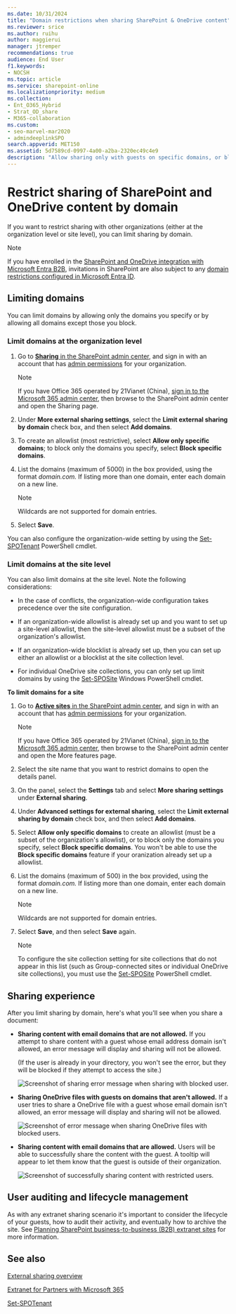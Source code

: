 ```yaml
---
ms.date: 10/31/2024
title: "Domain restrictions when sharing SharePoint & OneDrive content"
ms.reviewer: srice
ms.author: ruihu
author: maggierui
manager: jtremper
recommendations: true
audience: End User
f1.keywords:
- NOCSH
ms.topic: article
ms.service: sharepoint-online
ms.localizationpriority: medium
ms.collection:
- Ent_O365_Hybrid
- Strat_OD_share
- M365-collaboration
ms.custom:
- seo-marvel-mar2020
- admindeeplinkSPO
search.appverid: MET150
ms.assetid: 5d7589cd-0997-4a00-a2ba-2320ec49c4e9
description: "Allow sharing only with guests on specific domains, or block sharing with guests on specific domains."
---
```


# Restrict sharing of SharePoint and OneDrive content by domain

If you want to restrict sharing with other organizations (either at the organization level or site level), you can limit sharing by domain.

> [!NOTE]
> If you have enrolled in the [SharePoint and OneDrive integration with Microsoft Entra B2B](sharepoint-azureb2b-integration.md), invitations in SharePoint are also subject to any [domain restrictions configured in Microsoft Entra ID](/azure/active-directory/b2b/allow-deny-list).

## Limiting domains

You can limit domains by allowing only the domains you specify or by allowing all domains except those you block.
  
### Limit domains at the organization level
  
1. Go to <a href="https://go.microsoft.com/fwlink/?linkid=2185222" target="_blank">**Sharing** in the SharePoint admin center</a>, and sign in with an account that has [admin permissions](./sharepoint-admin-role.md) for your organization.

    >[!NOTE]
    >If you have Office 365 operated by 21Vianet (China), [sign in to the Microsoft 365 admin center](https://go.microsoft.com/fwlink/p/?linkid=850627), then browse to the SharePoint admin center and open the Sharing page.
    
2. Under **More external sharing settings**, select the **Limit external sharing by domain** check box, and then select **Add domains**.
    
3. To create an allowlist (most restrictive), select **Allow only specific domains**; to block only the domains you specify, select **Block specific domains**.
    
4. List the domains (maximum of 5000) in the box provided, using the format  *domain.com.* If listing more than one domain, enter each domain on a new line.
    
    > [!NOTE]
    > Wildcards are not supported for domain entries.

5. Select **Save**.

You can also configure the organization-wide setting by using the [Set-SPOTenant](/powershell/module/sharepoint-online/Set-SPOTenant) PowerShell cmdlet.

### Limit domains at the site level
  
You can also limit domains at the site level. Note the following considerations:
  
- In the case of conflicts, the organization-wide configuration takes precedence over the site configuration.
    
- If an organization-wide allowlist is already set up and you want to set up a site-level allowlist, then the site-level allowlist must be a subset of the organization's allowlist.
    
- If an organization-wide blocklist is already set up, then you can set up either an allowlist or a blocklist at the site collection level.
    
- For individual OneDrive site collections, you can only set up limit domains by using the [Set-SPOSite](/powershell/module/sharepoint-online/Set-SPOSite) Windows PowerShell cmdlet.
    
 **To limit domains for a site**

1. Go to <a href="https://go.microsoft.com/fwlink/?linkid=2185220" target="_blank">**Active sites** in the SharePoint admin center</a>, and sign in with an account that has [admin permissions](./sharepoint-admin-role.md) for your organization.

    >[!NOTE]
    >If you have Office 365 operated by 21Vianet (China), [sign in to the Microsoft 365 admin center](https://go.microsoft.com/fwlink/p/?linkid=850627), then browse to the SharePoint admin center and open the More features page.
    
2. Select the site name that you want to restrict domains to open the details panel.
 
3. On the panel, select the **Settings** tab and select **More sharing settings** under **External sharing**.
    
4. Under **Advanced settings for external sharing**, select the **Limit external sharing by domain** check box, and then select **Add domains**.
    
5. Select **Allow only specific domains** to create an allowlist (must be a subset of the organization's allowlist), or to block only the domains you specify, select **Block specific domains**. You won't be able to use the **Block specific domains** feature if your oranization already set up a allowlist.
    
6. List the domains (maximum of 500) in the box provided, using the format  *domain.com.* If listing more than one domain, enter each domain on a new line.
    
    > [!NOTE]
    > Wildcards are not supported for domain entries.

7. Select **Save**, and then select **Save** again.  

    > [!NOTE]
    > To configure the site collection setting for site collections that do not appear in this list (such as Group-connected sites or individual OneDrive site collections), you must use the [Set-SPOSite](/powershell/module/sharepoint-online/Set-SPOSite) PowerShell cmdlet.
  
## Sharing experience

After you limit sharing by domain, here's what you'll see when you share a document:
  
- **Sharing content with email domains that are not allowed.** If you attempt to share content with a guest whose email address domain isn't allowed, an error message will display and sharing will not be allowed.

    (If the user is already in your directory, you won't see the error, but they will be blocked if they attempt to access the site.)
    
    ![Screenshot of sharing error message when sharing with blocked user.](media/fb280460-388d-4596-9938-6b69101d11fb.png)

- **Sharing OneDrive files with guests on domains that aren't allowed.** If a user tries to share a OneDrive file with a guest whose email domain isn't allowed, an error message will display and sharing will not be allowed.

    ![Screenshot of error message when sharing OneDrive files with blocked users.](media/992f367d-1caa-4019-8fd8-af84c172319c.png)
  
- **Sharing content with email domains that are allowed.** Users will be able to successfully share the content with the guest. A tooltip will appear to let them know that the guest is outside of their organization.
    
    ![Screenshot of successfully sharing content with restricted users.](media/4e5ff064-a1d4-4a7d-bc7b-0541312e9383.png)
  
## User auditing and lifecycle management

As with any extranet sharing scenario it's important to consider the lifecycle of your guests, how to audit their activity, and eventually how to archive the site. See [Planning SharePoint business-to-business (B2B) extranet sites](./create-b2b-extranet.md) for more information.
  
## See also

[External sharing overview](external-sharing-overview.md)
  
[Extranet for Partners with Microsoft 365](create-b2b-extranet.md)
  
[Set-SPOTenant](/powershell/module/sharepoint-online/Set-SPOTenant)
